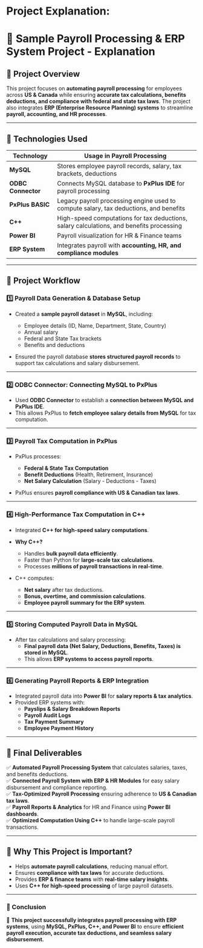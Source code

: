 
# Project Explanation:

# **📌 Sample Payroll Processing & ERP System Project - Explanation**

## **🔹 Project Overview**
This project focuses on **automating payroll processing** for employees across **US & Canada** while ensuring **accurate tax calculations, benefits deductions, and compliance with federal and state tax laws**. The project also integrates **ERP (Enterprise Resource Planning) systems** to streamline **payroll, accounting, and HR processes**.

---

## **🔹 Technologies Used**
| **Technology** | **Usage in Payroll Processing** |
|--------------|--------------------------------|
| **MySQL** | Stores employee payroll records, salary, tax brackets, deductions |
| **ODBC Connector** | Connects MySQL database to **PxPlus IDE** for payroll processing |
| **PxPlus BASIC** | Legacy payroll processing engine used to compute salary, tax deductions, and benefits |
| **C++** | High-speed computations for tax deductions, salary calculations, and benefits processing |
| **Power BI** | Payroll visualization for HR & Finance teams |
| **ERP System** | Integrates payroll with **accounting, HR, and compliance modules** |

---

## **🔹 Project Workflow**
### **1️⃣ Payroll Data Generation & Database Setup**
- Created a **sample payroll dataset** in **MySQL**, including:
  - Employee details (ID, Name, Department, State, Country)
  - Annual salary
  - Federal and State Tax brackets
  - Benefits and deductions

- Ensured the payroll database **stores structured payroll records** to support tax calculations and salary disbursement.

---

### **2️⃣ ODBC Connector: Connecting MySQL to PxPlus**
- Used **ODBC Connector** to establish a **connection between MySQL and PxPlus IDE**.
- This allows PxPlus to **fetch employee salary details from MySQL** for tax computation.

---

### **3️⃣ Payroll Tax Computation in PxPlus**
- PxPlus processes:
  - **Federal & State Tax Computation**
  - **Benefit Deductions** (Health, Retirement, Insurance)
  - **Net Salary Calculation** (Salary - Deductions - Taxes)

- PxPlus ensures **payroll compliance with US & Canadian tax laws**.

---

### **4️⃣ High-Performance Tax Computation in C++**
- Integrated **C++ for high-speed salary computations**.
- **Why C++?**  
  - Handles **bulk payroll data efficiently**.
  - Faster than Python for **large-scale tax calculations**.
  - Processes **millions of payroll transactions in real-time**.

- C++ computes:
  - **Net salary** after tax deductions.
  - **Bonus, overtime, and commission calculations**.
  - **Employee payroll summary for the ERP system**.

---

### **5️⃣ Storing Computed Payroll Data in MySQL**
- After tax calculations and salary processing:
  - **Final payroll data (Net Salary, Deductions, Benefits, Taxes) is stored in MySQL**.
  - This allows **ERP systems to access payroll reports**.

---

### **6️⃣ Generating Payroll Reports & ERP Integration**
- Integrated payroll data into **Power BI** for **salary reports & tax analytics**.
- Provided ERP systems with:
  - **Payslips & Salary Breakdown Reports**
  - **Payroll Audit Logs**
  - **Tax Payment Summary**
  - **Employee Payment History**

---

## **🔹 Final Deliverables**
✅ **Automated Payroll Processing System** that calculates salaries, taxes, and benefits deductions.  
✅ **Connected Payroll System with ERP & HR Modules** for easy salary disbursement and compliance reporting.  
✅ **Tax-Optimized Payroll Processing** ensuring adherence to **US & Canadian tax laws**.  
✅ **Payroll Reports & Analytics** for HR and Finance using **Power BI dashboards**.  
✅ **Optimized Computation Using C++** to handle large-scale payroll transactions.  

---

## **🔹 Why This Project is Important?**
- Helps **automate payroll calculations**, reducing manual effort.
- Ensures **compliance with tax laws** for accurate deductions.
- Provides **ERP & finance teams** with **real-time salary insights**.
- Uses **C++ for high-speed processing** of large payroll datasets.

---

### **📌 Conclusion**
🚀 **This project successfully integrates payroll processing with ERP systems**, using **MySQL, PxPlus, C++, and Power BI** to ensure **efficient payroll execution, accurate tax deductions, and seamless salary disbursement.**  


